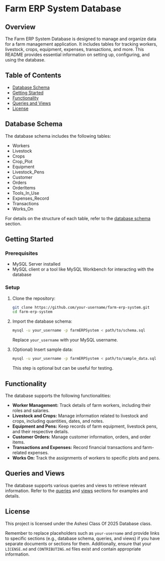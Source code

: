 


# Farm ERP System Database

## Overview

The Farm ERP System Database is designed to manage and organize data for a farm management application. It includes tables for tracking workers, livestock, crops, equipment, expenses, transactions, and more. This README provides essential information on setting up, configuring, and using the database.

## Table of Contents

- [Database Schema](#database-schema)
- [Getting Started](#getting-started)
- [Functionality](#functionality)
- [Queries and Views](#queries-and-views)
- [License](#license)

## Database Schema

The database schema includes the following tables:

- Workers
- Livestock
- Crops
- Crop_Plot
- Equipment
- Livestock_Pens
- Customer
- Orders
- OrderItems
- Tools_In_Use
- Expenses_Record
- Transactions
- Works_On

For details on the structure of each table, refer to the [database schema](#) section.

## Getting Started

### Prerequisites

- MySQL Server installed
- MySQL client or a tool like MySQL Workbench for interacting with the database

### Setup

1. Clone the repository:

   ```bash
   git clone https://github.com/your-username/farm-erp-system.git
   cd farm-erp-system
   ```

2. Import the database schema:

   ```bash
   mysql -u your_username -p farmERPSystem < path/to/schema.sql
   ```

   Replace `your_username` with your MySQL username.

3. (Optional) Insert sample data:

   ```bash
   mysql -u your_username -p farmERPSystem < path/to/sample_data.sql
   ```

   This step is optional but can be useful for testing.

## Functionality

The database supports the following functionalities:

- **Worker Management:** Track details of farm workers, including their roles and salaries.
- **Livestock and Crops:** Manage information related to livestock and crops, including quantities, dates, and notes.
- **Equipment and Pens:** Keep records of farm equipment, livestock pens, and their respective details.
- **Customer Orders:** Manage customer information, orders, and order items.
- **Transactions and Expenses:** Record financial transactions and farm-related expenses.
- **Works On:** Track the assignments of workers to specific plots and pens.

## Queries and Views

The database supports various queries and views to retrieve relevant information. Refer to the [queries](#) and [views](#) sections for examples and details.


## License

This project is licensed under the Ashesi Class Of 2025 Database class.

Remember to replace placeholders such as `your-username` and provide links to specific sections (e.g., database schema, queries, and views) if you have separate documents or sections for them. Additionally, ensure that your `LICENSE.md` and `CONTRIBUTING.md` files exist and contain appropriate information.

